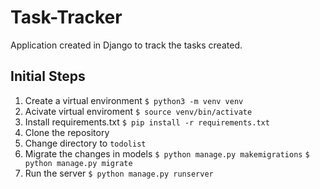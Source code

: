 # Task-Tracker
Application created in Django to track the tasks created.

## Initial Steps
1. Create a virtual environment
   `$ python3 -m venv venv`
2. Acivate virtual enviroment
    `$ source venv/bin/activate`
3. Install requirements.txt
    `$ pip install -r requirements.txt`
4. Clone the repository
5. Change directory to `todolist`
6. Migrate the changes in models `$ python manage.py makemigrations` `$ python manage.py migrate`
7. Run the server `$ python manage.py runserver`
